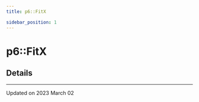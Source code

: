 ```yaml
---
title: p6::FitX

sidebar_position: 1
---
```


# p6::FitX





## Details
-------------------------------

Updated on 2023 March 02